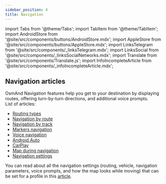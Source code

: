 ```yaml
---
sidebar_position: 4
title: Navigation
---
```


import Tabs from '@theme/Tabs';
import TabItem from '@theme/TabItem';
import AndroidStore from '@site/src/components/buttons/AndroidStore.mdx';
import AppleStore from '@site/src/components/buttons/AppleStore.mdx';
import LinksTelegram from '@site/src/components/_linksTelegram.mdx';
import LinksSocial from '@site/src/components/_linksSocialNetworks.mdx';
import Translate from '@site/src/components/Translate.js';
import InfoIncompleteArticle from '@site/src/components/_infoIncompleteArticle.mdx';


## Navigation articles

OsmAnd Navigation features help you get to your destination by displaying routes, offering turn-by-turn directions, and additional voice prompts.  
List of articles:

- [Routing types](./routing/index.md)
- [Navigation by route](./setup/route-navigation.md)
- [Navigation by track](./setup/gpx-navigation.md)
- [Markers navigation](./setup/markers-navigation.md)
- [Voice navigation](./guidance/voice-navigation.md)
- [Android Auto](./auto-car.md)
- [CarPlay](./car-play.md)
- [Map during navigation](./guidance/map-during-navigation.md)
- [Navigation settings](./guidance/navigation-settings.md)


You can read about all the navigation settings (routing, vehicle, navigation parameters, voice prompts, and how the map looks while moving) that can be set for a profile in this [article](../navigation/index.md/#navigation-settings).  